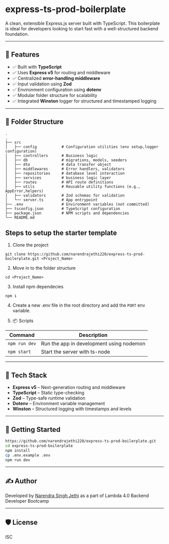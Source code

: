 # express-ts-prod-boilerplate

A clean, extensible Express.js server built with TypeScript. This boilerplate is ideal for developers looking to start fast with a well-structured backend foundation.

---

## 🚀 Features

- ✅ Built with **TypeScript**
- ✅ Uses **Express v5** for routing and middleware
- ✅ Centralized **error-handling middleware**
- ✅ Input validation using **Zod**
- ✅ Environment configuration using **dotenv**
- ✅ Modular folder structure for scalability
- ✅ Integrated **Winston** logger for structured and timestamped logging

---

## 📁 Folder Structure

```text
.
.
├── src
│   ├── config           # Configuration utilities (env setup,logger configuration)
│   ├── controllers      # Business logic
│   ├── db               # migrations, models, seeders
│   ├── dto              # data transfer object
│   ├── middlewares      # Error handlers, validators
│   ├── repositories     # database level interaction
│   ├── services         # business logic layer 
│   ├── routes           # API route definitions
│   ├── utils            # Reusable utility functions (e.g., AppError,helpers)
│   ├── validators       # Zod schemas for validation
│   └── server.ts        # App entrypoint
├── .env                 # Environment variables (not committed)
├── tsconfig.json        # TypeScript configuration
├── package.json         # NPM scripts and dependencies
└── README.md
```

## Steps to setup the starter template

1. Clone the project

```
git clone https://github.com/narendrajethi220/express-ts-prod-boilerplate.git <Project_Name>
```

2. Move in to the folder structure

```
cd <Project_Name>
```

3. Install npm dependecies

```
npm i
```

4. Create a new .env file in the root directory and add the `PORT` env variable.

5. 📦 Scripts

| Command       | Description                              |
| ------------- | ---------------------------------------- |
| `npm run dev` | Run the app in development using nodemon |
| `npm start`   | Start the server with ts-node            |

---

## 🔧 Tech Stack

- **Express v5** – Next-generation routing and middleware
- **TypeScript** – Static type-checking
- **Zod** – Type-safe runtime validation
- **Dotenv** – Environment variable management
- **Winston** – Structured logging with timestamps and levels

---

## 🧪 Getting Started

```bash
https://github.com/narendrajethi220/express-ts-prod-boilerplate.git
cd express-ts-prod-boilerplate
npm install
cp .env.example .env
npm run dev
```

---

## ✍️ Author

Developed by [Narendra Singh Jethi](https://github.com/narendrajethi220) as a part of Lambda 4.0 Backend Developer Bootcamp

---

## 🛡️ License

ISC
